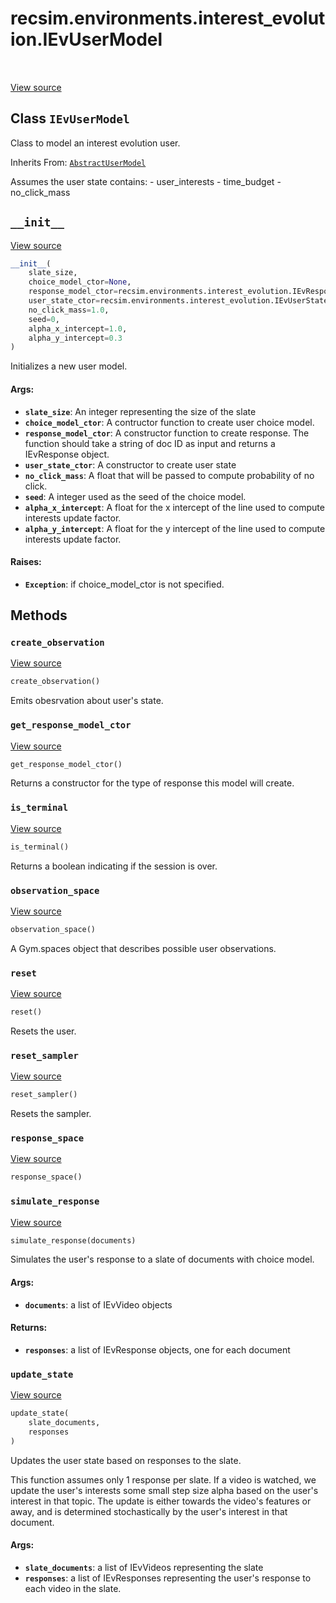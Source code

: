 <div itemscope itemtype="http://developers.google.com/ReferenceObject">
<meta itemprop="name" content="recsim.environments.interest_evolution.IEvUserModel" />
<meta itemprop="path" content="Stable" />
<meta itemprop="property" content="__init__"/>
<meta itemprop="property" content="create_observation"/>
<meta itemprop="property" content="get_response_model_ctor"/>
<meta itemprop="property" content="is_terminal"/>
<meta itemprop="property" content="observation_space"/>
<meta itemprop="property" content="reset"/>
<meta itemprop="property" content="reset_sampler"/>
<meta itemprop="property" content="response_space"/>
<meta itemprop="property" content="simulate_response"/>
<meta itemprop="property" content="update_state"/>
</div>

# recsim.environments.interest_evolution.IEvUserModel

<table class="tfo-notebook-buttons tfo-api" align="left">
</table>

<a target="_blank" href="https://github.com/google-research/recsim/tree/master/recsim//environments/interest_evolution.py">View
source</a>

## Class `IEvUserModel`

Class to model an interest evolution user.

Inherits From: [`AbstractUserModel`](../../../recsim/user/AbstractUserModel.md)

<!-- Placeholder for "Used in" -->

Assumes the user state contains: - user_interests - time_budget - no_click_mass

<h2 id="__init__"><code>__init__</code></h2>

<a target="_blank" href="https://github.com/google-research/recsim/tree/master/recsim//environments/interest_evolution.py">View
source</a>

```python
__init__(
    slate_size,
    choice_model_ctor=None,
    response_model_ctor=recsim.environments.interest_evolution.IEvResponse,
    user_state_ctor=recsim.environments.interest_evolution.IEvUserState,
    no_click_mass=1.0,
    seed=0,
    alpha_x_intercept=1.0,
    alpha_y_intercept=0.3
)
```

Initializes a new user model.

#### Args:

*   <b>`slate_size`</b>: An integer representing the size of the slate
*   <b>`choice_model_ctor`</b>: A contructor function to create user choice
    model.
*   <b>`response_model_ctor`</b>: A constructor function to create response. The
    function should take a string of doc ID as input and returns a IEvResponse
    object.
*   <b>`user_state_ctor`</b>: A constructor to create user state
*   <b>`no_click_mass`</b>: A float that will be passed to compute probability
    of no click.
*   <b>`seed`</b>: A integer used as the seed of the choice model.
*   <b>`alpha_x_intercept`</b>: A float for the x intercept of the line used to
    compute interests update factor.
*   <b>`alpha_y_intercept`</b>: A float for the y intercept of the line used to
    compute interests update factor.

#### Raises:

*   <b>`Exception`</b>: if choice_model_ctor is not specified.

## Methods

<h3 id="create_observation"><code>create_observation</code></h3>

<a target="_blank" href="https://github.com/google-research/recsim/tree/master/recsim//user.py">View
source</a>

```python
create_observation()
```

Emits obesrvation about user's state.

<h3 id="get_response_model_ctor"><code>get_response_model_ctor</code></h3>

<a target="_blank" href="https://github.com/google-research/recsim/tree/master/recsim//user.py">View
source</a>

```python
get_response_model_ctor()
```

Returns a constructor for the type of response this model will create.

<h3 id="is_terminal"><code>is_terminal</code></h3>

<a target="_blank" href="https://github.com/google-research/recsim/tree/master/recsim//environments/interest_evolution.py">View
source</a>

```python
is_terminal()
```

Returns a boolean indicating if the session is over.

<h3 id="observation_space"><code>observation_space</code></h3>

<a target="_blank" href="https://github.com/google-research/recsim/tree/master/recsim//user.py">View
source</a>

```python
observation_space()
```

A Gym.spaces object that describes possible user observations.

<h3 id="reset"><code>reset</code></h3>

<a target="_blank" href="https://github.com/google-research/recsim/tree/master/recsim//user.py">View
source</a>

```python
reset()
```

Resets the user.

<h3 id="reset_sampler"><code>reset_sampler</code></h3>

<a target="_blank" href="https://github.com/google-research/recsim/tree/master/recsim//user.py">View
source</a>

```python
reset_sampler()
```

Resets the sampler.

<h3 id="response_space"><code>response_space</code></h3>

<a target="_blank" href="https://github.com/google-research/recsim/tree/master/recsim//user.py">View
source</a>

```python
response_space()
```

<h3 id="simulate_response"><code>simulate_response</code></h3>

<a target="_blank" href="https://github.com/google-research/recsim/tree/master/recsim//environments/interest_evolution.py">View
source</a>

```python
simulate_response(documents)
```

Simulates the user's response to a slate of documents with choice model.

#### Args:

*   <b>`documents`</b>: a list of IEvVideo objects

#### Returns:

*   <b>`responses`</b>: a list of IEvResponse objects, one for each document

<h3 id="update_state"><code>update_state</code></h3>

<a target="_blank" href="https://github.com/google-research/recsim/tree/master/recsim//environments/interest_evolution.py">View
source</a>

```python
update_state(
    slate_documents,
    responses
)
```

Updates the user state based on responses to the slate.

This function assumes only 1 response per slate. If a video is watched, we
update the user's interests some small step size alpha based on the user's
interest in that topic. The update is either towards the video's features or
away, and is determined stochastically by the user's interest in that document.

#### Args:

*   <b>`slate_documents`</b>: a list of IEvVideos representing the slate
*   <b>`responses`</b>: a list of IEvResponses representing the user's response
    to each video in the slate.
